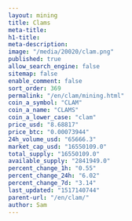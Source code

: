 ```yaml
---
layout: mining
title: Clams
meta-title: 
h1-title: 
meta-description: 
image: "/media/20020/clam.png"
published: true
allow_search_engine: false
sitemap: false
enable_comment: false
sort_order: 369
permalink: "/en/clam/mining.html"
coin_a_symbol: "CLAM"
coin_a_name: "CLAMS"
coin_a_lower_case: "clam"
price_usd: "8.68817"
price_btc: "0.00073944"
24h_volume_usd: "65666.3"
market_cap_usd: "16550109.0"
total_supply: "16550109.0"
available_supply: "2841949.0"
percent_change_1h: "0.55"
percent_change_24h: "6.02"
percent_change_7d: "3.14"
last_updated: "1517140744"
parent-url: "/en/clam/"
author: Sam
---
```


